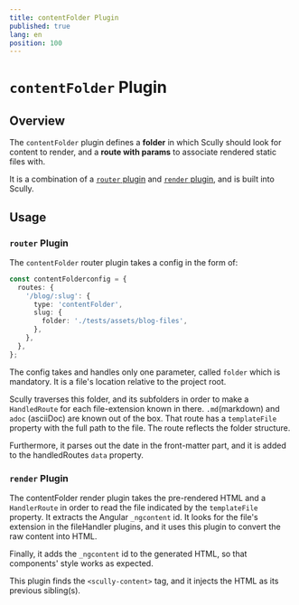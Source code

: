 ```yaml
---
title: contentFolder Plugin
published: true
lang: en
position: 100
---
```


# `contentFolder` Plugin

<div class="docs-link_table">
  <a class="view-in-repo" href="https://github.com/scullyio/scully/blob/main/libs/scully/src/lib/routerPlugins/contentFolderPlugin.ts"></a>
</div>

## Overview

The `contentFolder` plugin defines a **folder** in which Scully should look for content to render, and a **route with params** to associate rendered static files with.

It is a combination of a [`router` plugin](/docs/learn/plugins/types/router) and [`render` plugin](/docs/learn/plugins/types/render), and is built into Scully.

## Usage

### `router` Plugin

The `contentFolder` router plugin takes a config in the form of:

```typescript
const contentFolderconfig = {
  routes: {
    '/blog/:slug': {
      type: 'contentFolder',
      slug: {
        folder: './tests/assets/blog-files',
      },
    },
  },
};
```

The config takes and handles only one parameter, called `folder` which is mandatory. It is a file's location relative to the project root.

Scully traverses this folder, and its subfolders in order to make a `HandledRoute` for each file-extension known in there.
`.md`(markdown) and `adoc` (asciiDoc) are known out of the box. That route has a `templateFile` property with the full path to the file. The route reflects the folder structure.

Furthermore, it parses out the date in the front-matter part, and it is added to the handledRoutes `data` property.

### `render` Plugin

The contentFolder render plugin takes the pre-rendered HTML and a `HandlerRoute` in order to read the file indicated by the `templateFile` property.
It extracts the Angular `_ngcontent` id. It looks for the file's extension in the fileHandler plugins, and it uses this plugin to convert the raw content into HTML.

Finally, it adds the `_ngcontent` id to the generated HTML, so that components' style works as expected.

This plugin finds the `<scully-content>` tag, and it injects the HTML as its previous sibling(s).
